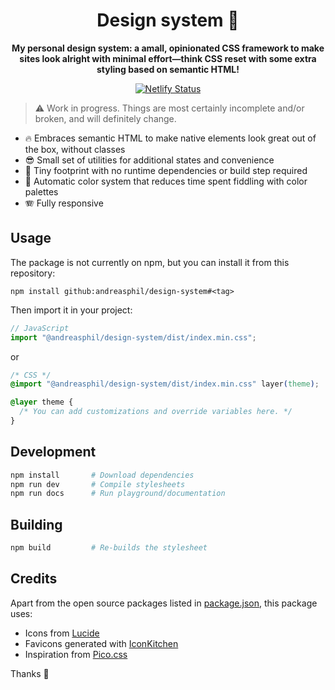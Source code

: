 <h1 align="center">
  Design system 🐥
</h1>

<p align="center">
  <strong>My personal design system: a amall, opinionated CSS framework to make sites look alright with minimal effort—think CSS reset with some extra styling based on semantic HTML!</strong>
</p>

<p align="center">
  <a href="https://app.netlify.com/sites/andreasphil-design-system/deploys" title="Netlify Status">
    <img src="https://api.netlify.com/api/v1/badges/3c7e430b-7855-4579-adb3-f879918e2ec0/deploy-status" alt="Netlify Status" />
  </a>
</p>

> ⚠️ Work in progress. Things are most certainly incomplete and/or broken, and will definitely change.

- 🔥 Embraces semantic HTML to make native elements look great out of the box, without classes
- 😎 Small set of utilities for additional states and convenience
- 🐛 Tiny footprint with no runtime dependencies or build step required
- 🌈 Automatic color system that reduces time spent fiddling with color palettes
- 🪗 Fully responsive

## Usage

The package is not currently on npm, but you can install it from this repository:

```
npm install github:andreasphil/design-system#<tag>
```

Then import it in your project:

```js
// JavaScript
import "@andreasphil/design-system/dist/index.min.css";
```

or

```css
/* CSS */
@import "@andreasphil/design-system/dist/index.min.css" layer(theme);

@layer theme {
  /* You can add customizations and override variables here. */
}
```

## Development

```sh
npm install       # Download dependencies
npm run dev       # Compile stylesheets
npm run docs      # Run playground/documentation
```

## Building

```sh
npm build         # Re-builds the stylesheet
```

## Credits

Apart from the open source packages listed in [package.json](package.json), this package uses:

- Icons from [Lucide](https://lucide.dev/)
- Favicons generated with [IconKitchen](https://icon.kitchen/)
- Inspiration from [Pico.css](https://picocss.com/)

Thanks 🙏
